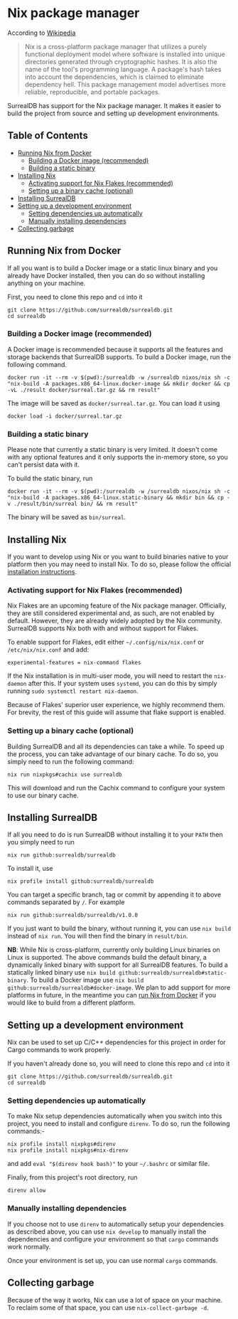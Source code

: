 # Nix package manager

According to [Wikipedia]

> Nix is a cross-platform package manager that utilizes a purely functional deployment model where software is installed into unique directories generated through cryptographic hashes. It is also the name of the tool's programming language. A package's hash takes into account the dependencies, which is claimed to eliminate dependency hell. This package management model advertises more reliable, reproducible, and portable packages.

SurrealDB has support for the Nix package manager. It makes it easier to build the project from source and setting up development environments.

## Table of Contents

- [Running Nix from Docker](#running-nix-from-docker)
  * [Building a Docker image (recommended)](#building-a-docker-image-recommended)
  * [Building a static binary](#building-a-static-binary)
- [Installing Nix](#installing-nix)
  * [Activating support for Nix Flakes (recommended)](#activating-support-for-nix-flakes-recommended)
  * [Setting up a binary cache (optional)](#setting-up-a-binary-cache-optional)
- [Installing SurrealDB](#installing-surrealdb)
- [Setting up a development environment](#setting-up-a-development-environment)
  * [Setting dependencies up automatically](#setting-dependencies-up-automatically)
  * [Manually installing dependencies](#manually-installing-dependencies)
- [Collecting garbage](#collecting-garbage)

## Running Nix from Docker

If all you want is to build a Docker image or a static linux binary and you already have Docker installed, then you can do so without installing anything on your machine.

First, you need to clone this repo and `cd` into it

```
git clone https://github.com/surrealdb/surrealdb.git
cd surrealdb
```

### Building a Docker image (recommended)

A Docker image is recommended because it supports all the features and storage backends that SurrealDB supports. To build a Docker image, run the following command.

```
docker run -it --rm -v $(pwd):/surrealdb -w /surrealdb nixos/nix sh -c "nix-build -A packages.x86_64-linux.docker-image && mkdir docker && cp -vL ./result docker/surreal.tar.gz && rm result"
```

The image will be saved as `docker/surreal.tar.gz`. You can load it using

```
docker load -i docker/surreal.tar.gz
```

### Building a static binary

Please note that currently a static binary is very limited. It doesn't come with any optional features and it only supports the in-memory store, so you can't persist data with it.

To build the static binary, run

```
docker run -it --rm -v $(pwd):/surrealdb -w /surrealdb nixos/nix sh -c "nix-build -A packages.x86_64-linux.static-binary && mkdir bin && cp -v ./result/bin/surreal bin/ && rm result"
```

The binary will be saved as `bin/surreal`.

## Installing Nix

If you want to develop using Nix or you want to build binaries native to your platform then you may need to install Nix. To do so, please follow the official [installation instructions].

### Activating support for Nix Flakes (recommended)

Nix Flakes are an upcoming feature of the Nix package manager. Officially, they are still considered experimental and, as such, are not enabled by default. However, they are already widely adopted by the Nix community. SurrealDB supports Nix both with and without support for Flakes.

To enable support for Flakes, edit either `~/.config/nix/nix.conf` or `/etc/nix/nix.conf` and add:

```
experimental-features = nix-command flakes
```

If the Nix installation is in multi-user mode, you will need to restart the `nix-daemon` after this. If your system uses `systemd`, you can do this by simply running `sudo systemctl restart nix-daemon`.

Because of Flakes' superior user experience, we highly recommend them. For brevity, the rest of this guide will assume that flake support is enabled.

### Setting up a binary cache (optional)

Building SurrealDB and all its dependencies can take a while. To speed up the process, you can take advantage of our binary cache. To do so, you simply need to run the following command:

```
nix run nixpkgs#cachix use surrealdb
```

This will download and run the Cachix command to configure your system to use our binary cache.

## Installing SurrealDB

If all you need to do is run SurrealDB without installing it to your `PATH` then you simply need to run

```
nix run github:surrealdb/surrealdb
```

To install it, use

```
nix profile install github:surrealdb/surrealdb
```

You can target a specific branch, tag or commit by appending it to above commands separated by `/`. For example

```
nix run github:surrealdb/surrealdb/v1.0.0
```

If you just want to build the binary, without running it, you can use `nix build` instead of `nix run`. You will then find the binary in `result/bin`.

**NB**: While Nix is cross-platform, currently only building Linux binaries on Linux is supported. The above commands build the default binary, a dynamically linked binary with support for all SurrealDB features. To build a statically linked binary use `nix build github:surrealdb/surrealdb#static-binary`. To build a Docker image use `nix build github:surrealdb/surrealdb#docker-image`. We plan to add support for more platforms in future, in the meantime you can [run Nix from Docker](#running-nix-from-docker) if you would like to build from a different platform.
 
## Setting up a development environment

Nix can be used to set up C/C++ dependencies for this project in order for Cargo commands to work properly.

If you haven't already done so, you will need to clone this repo and `cd` into it

```
git clone https://github.com/surrealdb/surrealdb.git
cd surrealdb
```

### Setting dependencies up automatically

To make Nix setup dependencies automatically when you switch into this project, you need to install and configure `direnv`. To do so, run the following commands:-

```
nix profile install nixpkgs#direnv
nix profile install nixpkgs#nix-direnv
```

and add `eval "$(direnv hook bash)"` to your `~/.bashrc` or similar file.

Finally, from this project's root directory, run

```
direnv allow
```

### Manually installing dependencies

If you choose not to use `direnv` to automatically setup your dependencies as described above, you can use `nix develop` to manually install the dependencies and configure your environment so that `cargo` commands work normally.

Once your environment is set up, you can use normal `cargo` commands.

## Collecting garbage

Because of the way it works, Nix can use a lot of space on your machine. To reclaim some of that space, you can use `nix-collect-garbage -d`.

[Wikipedia]: https://en.wikipedia.org/wiki/Nix_(package_manager)
[installation instructions]: https://nixos.org/download.html#nix-install-linux
